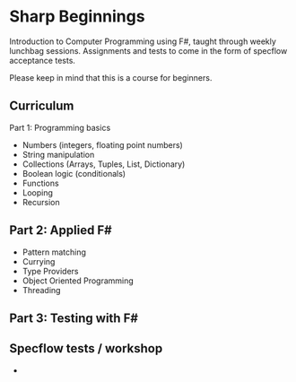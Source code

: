 Sharp Beginnings
===============

Introduction to Computer Programming using F#, taught through weekly lunchbag sessions. Assignments and tests to come in the form of specflow acceptance tests.

Please keep in mind that this is a course for beginners.

Curriculum
---------------
Part 1: Programming basics
- Numbers (integers, floating point numbers)
- String manipulation
- Collections (Arrays, Tuples, List, Dictionary)
- Boolean logic (conditionals)
- Functions
- Looping
- Recursion

Part 2: Applied F#
--------------------------
- Pattern matching
- Currying
- Type Providers
- Object Oriented Programming
- Threading

Part 3: Testing with F#
-------------------------------


Specflow tests / workshop
-----------------------------------
- 
